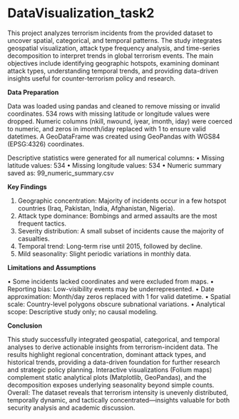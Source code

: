 # DataVisualization_task2

This project analyzes terrorism incidents from the provided dataset to uncover spatial, categorical, and temporal patterns. 
The study integrates geospatial visualization, attack type frequency analysis, and time-series decomposition to interpret trends 
in global terrorism events. The main objectives include identifying geographic hotspots, examining dominant attack types, 
understanding temporal trends, and providing data-driven insights useful for counter-terrorism policy and research.


**Data Preparation**

Data was loaded using pandas and cleaned to remove missing or invalid coordinates. 
534 rows with missing latitude or longitude values were dropped. Numeric columns (nkill, nwound, iyear, imonth, iday) 
were coerced to numeric, and zeros in imonth/iday replaced with 1 to ensure valid datetimes. A GeoDataFrame was created 
using GeoPandas with WGS84 (EPSG:4326) coordinates.

Descriptive statistics were generated for all numerical columns:
• Missing latitude values: 534
• Missing longitude values: 534
• Numeric summary saved as: 99_numeric_summary.csv


**Key Findings**

1. Geographic concentration: Majority of incidents occur in a few hotspot countries (Iraq, Pakistan, India, Afghanistan, Nigeria).
2. Attack type dominance: Bombings and armed assaults are the most frequent tactics.
3. Severity distribution: A small subset of incidents cause the majority of casualties.
4. Temporal trend: Long-term rise until 2015, followed by decline.
5. Mild seasonality: Slight periodic variations in monthly data.


**Limitations and Assumptions**

• Some incidents lacked coordinates and were excluded from maps.
• Reporting bias: Low-visibility events may be underrepresented.
• Date approximation: Month/day zeros replaced with 1 for valid datetime.
• Spatial scale: Country-level polygons obscure subnational variations.
• Analytical scope: Descriptive study only; no causal modeling.

**Conclusion**

This study successfully integrated geospatial, categorical, and temporal analyses to derive actionable insights from terrorism-incident data.
The results highlight regional concentration, dominant attack types, and historical trends, providing a data-driven foundation for further research and strategic policy planning.
Interactive visualizations (Folium maps) complement static analytical plots (Matplotlib, GeoPandas), and the decomposition exposes underlying seasonality beyond simple counts.
Overall: The dataset reveals that terrorism intensity is unevenly distributed, temporally dynamic, and tactically concentrated—insights valuable for both security analysis and academic discussion.


